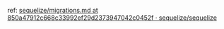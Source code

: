 ref: [sequelize/migrations.md at 850a47912c668c33992ef29d2373947042c0452f · sequelize/sequelize](https://github.com/sequelize/sequelize/blob/850a47912c668c33992ef29d2373947042c0452f/docs/migrations.md)
